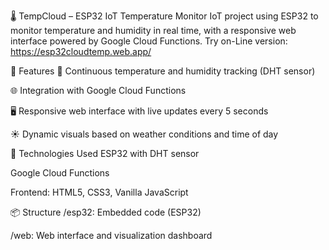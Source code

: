 🌡️ TempCloud – ESP32 IoT Temperature Monitor
IoT project using ESP32 to monitor temperature and humidity in real time, with a responsive web interface powered by Google Cloud Functions.
Try on-Line version: https://esp32cloudtemp.web.app/

🔧 Features
📡 Continuous temperature and humidity tracking (DHT sensor)

🌐 Integration with Google Cloud Functions

🖥️ Responsive web interface with live updates every 5 seconds

☀️ Dynamic visuals based on weather conditions and time of day

🚀 Technologies Used
ESP32 with DHT sensor

Google Cloud Functions

Frontend: HTML5, CSS3, Vanilla JavaScript

📦 Structure
/esp32: Embedded code (ESP32)

/web: Web interface and visualization dashboard

